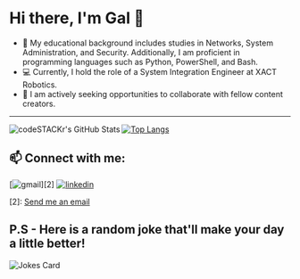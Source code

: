 # Hi there, I'm Gal 👋 

- 📘 My educational background includes studies in Networks, System Administration, and Security. Additionally, I am proficient in programming languages such as Python, PowerShell, and Bash.
- 💻 Currently, I hold the role of a System Integration Engineer at XACT Robotics.
- 👯 I am actively seeking opportunities to collaborate with fellow content creators.

---
<img align="left" alt="codeSTACKr's GitHub Stats" src="https://github-readme-stats.vercel.app/api?username=ThePinkPanther96&show_icons=true&hide_border=false&title_color=ff652f&icon_color=FFE400&bg_color=09131B&text_color=ffffff&border_color=0c1a25" />

[![Top Langs](https://github-readme-stats.vercel.app/api/top-langs/?username=ThePinkPanther96&layout=compact)](https://github.com/ThePinkPanther96/github-readme-stats)


## 📫 Connect with me: 
[![gmail](https://cdn.icon-icons.com/icons2/272/PNG/96/Gmail_29991.png)][2]
[![linkedin](https://cdn.icon-icons.com/icons2/805/PNG/96/linkedin_icon-icons.com_65929.png)][1]


[1]: https://www.linkedin.com/in/gal-rozman/
[2]: <a href="mailto:gal8156@gmail.com?subject=Hello%20Gal&body=Hi%20there,">Send me an email</a>



## P.S - Here is a random joke that'll make your day a little better!
![Jokes Card](https://readme-jokes.vercel.app/api)

